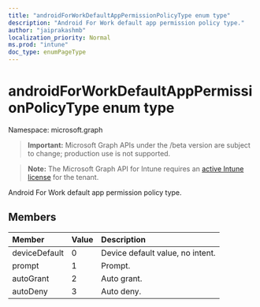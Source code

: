 ```yaml
---
title: "androidForWorkDefaultAppPermissionPolicyType enum type"
description: "Android For Work default app permission policy type."
author: "jaiprakashmb"
localization_priority: Normal
ms.prod: "intune"
doc_type: enumPageType
---
```


# androidForWorkDefaultAppPermissionPolicyType enum type

Namespace: microsoft.graph

> **Important:** Microsoft Graph APIs under the /beta version are subject to change; production use is not supported.

> **Note:** The Microsoft Graph API for Intune requires an [active Intune license](https://go.microsoft.com/fwlink/?linkid=839381) for the tenant.

Android For Work default app permission policy type.

## Members
|Member|Value|Description|
|:---|:---|:---|
|deviceDefault|0|Device default value, no intent.|
|prompt|1|Prompt.|
|autoGrant|2|Auto grant.|
|autoDeny|3|Auto deny.|






